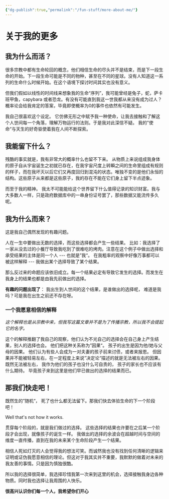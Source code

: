 ```yaml
---
{"dg-publish":true,"permalink":"/fun-stuff/more-about-me/"}
---
```








# 关于我的更多

## 我为什么而活？
很多宗教中都有生命轮回的概念，他们相信生命的尽头并不是结束，而是下一段生命的开始。下一段生命可能是不同的物种，甚至在不同的星球。没有人知道这一系列的生命什么时候开始。在这个语境下探讨时间其实也没有意义。

但我们假如以线性的时间线来想象我的生命“序列”，我可能曾经是兔子，蛇，萨卡班甲鱼，capybara 或者恐龙。有没有可能直到我这一世我都从来没有成为过人？概率论会给我肯定的答案，毕竟即使概率为0的事件也依然有可能发生。 

我自己很喜欢这个设定。 它仿佛无形之中赋予我一种使命，让我去接触和了解这个人世间每一个角落，理解万物运行的法则。于是我对此深信不疑。 我的"使命“与天生的好奇驱使着我在人间不断探索。 

## 我能留下什么？
残酷的事实就是，我有非常大的概率什么也留不下来。 从物质上来说组成我身体的原子自从宇宙诞生之初就已存在，在我宇宙尺度上转瞬之间的生命里组成有规则的样子，而在我坏灭以后它们又再度回归到混沌的状态。唯独不变的是他们永恒的结构。这些原子从来都是这些原子，我的存在不能在它们身上留下半点迹象。

而至于我的精神。 我太不可能能给这个世界留下什么值得记录的知识财富。我与大多数人一样，只是政府数据库中的一串身份证号罢了，那些数据又能流传多久呢。

## 我为什么而来？
这是我自己偶然发现的有趣问题。

人在一生中要做出无数的选择，而这些选择都会产生一些结果。 比如：我选择了一家从没去过的小餐厅导致我吃到了很难吃的烤肉。注意在这个例子中做出选择和承受结果的主体是同一个人 --- 也就是”我“。 在我粗率的观察中好像万事都可以被这样解释 --- 我做出某个选择导致了某个结果。

那么反过来的命题应该依旧成立。每一个结果必定有导致它发生的选择。而发生在我身上的结果也都是由我先前做出的选择。

**有趣的问题出现了**： 我出生到人世间的这个结果，是谁做出的选择呢， 难道是我吗？可是我在出生之前还不存在呀。

### 一个我愿意相信的解释
*这个解释也是从宗教中来，但我写这篇文章并不是为了传播宗教，所以我不会提起它的名字。*


这个的解释推翻了我自己的观察，他们认为不光自己的选择会在自己身上产生结果，别人的选择也会。 他们把这种关系称为”因果“。 孩子的出生是因为他/她与父母的因果。 他们认为有些人会成为一对夫妻的孩子前来讨债，或者来报恩。 但因果并不能被轻易左右，在一定程度上来说”决定论“描述的就是无法被左右的因果。 既然无法被左右， 我作为他们的孩子也没什么可自责的， 孩子的家长也不应该有什么期待。 毕竟孩子来到这里是他们早已做出的选择的结果而已。

 

## 那我们快走吧！
既然生的”随机“， 死了也什么都无法留下。那我们快去体验生命的下一个阶段吧！

Well that's not how it works. 

贯穿每个阶段的，就是我们做过的选择。 这些选择的结果也许要在之后某一个阶段才会出现，就像孩子的诞生一样。 我做出的选择的余波会在超越时间与空间的维度一直传播，直到在我的未来某个生命阶段产生一个结果。

相信人死如灯灭的人会觉得我的想法可笑。而诚然我也没有找到任何清晰的逻辑来证明或证伪我愿意相信的理论。但这对于我其实并不重要，我默默的做着对未来的我友善的事情。只是因为慎独很酷。

所以我的选择很简单，我选择珍惜我第一次来到这里的机会，选择接触我身边各种物质。同时我也选择让我周围的人快乐。

**很高兴认识你们每一个人，我希望你们开心**

